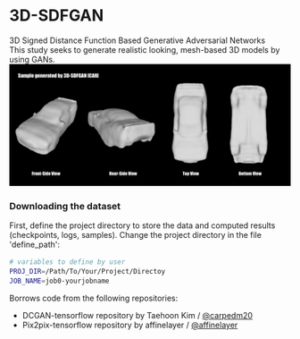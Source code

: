 # 3D-SDFGAN
3D Signed Distance Function Based Generative Adversarial Networks  
This study seeks to generate realistic looking, mesh-based 3D models by using GANs.
![Image of Car Sample](https://github.com/maxjiang93/SDFGAN/blob/combined/images/car_sample.png)

### Downloading the dataset
First, define the project directory to store the data and computed results (checkpoints, logs, samples). Change the project directory in the file 'define_path':
```bash
# variables to define by user
PROJ_DIR=/Path/To/Your/Project/Directoy
JOB_NAME=job0-yourjobname
```

Borrows code from the following repositories:
 * DCGAN-tensorflow repository by Taehoon Kim / [@carpedm20](http://carpedm20.github.io/)
 * Pix2pix-tensorflow repository by affinelayer / [@affinelayer](https://github.com/affinelayer/pix2pix-tensorflow)
